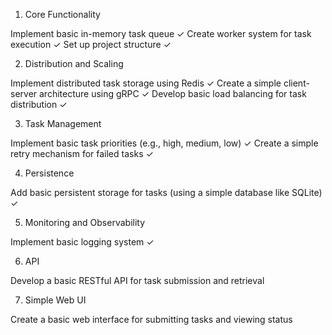 1. Core Functionality

Implement basic in-memory task queue ✓
Create worker system for task execution ✓
Set up project structure ✓

2. Distribution and Scaling

Implement distributed task storage using Redis ✓
Create a simple client-server architecture using gRPC ✓
Develop basic load balancing for task distribution ✓

3. Task Management

Implement basic task priorities (e.g., high, medium, low) ✓
Create a simple retry mechanism for failed tasks ✓

4. Persistence

Add basic persistent storage for tasks (using a simple database like SQLite) ✓

5. Monitoring and Observability

Implement basic logging system ✓

6. API

Develop a basic RESTful API for task submission and retrieval

7.  Simple Web UI

Create a basic web interface for submitting tasks and viewing status
